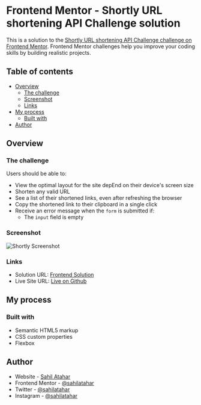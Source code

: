 # Frontend Mentor - Shortly URL shortening API Challenge solution

This is a solution to the [Shortly URL shortening API Challenge challenge on Frontend Mentor](https://www.frontendmentor.io/challenges/url-shortening-api-landing-page-2ce3ob-G). Frontend Mentor challenges help you improve your coding skills by building realistic projects.

## Table of contents

- [Overview](#overview)
  - [The challenge](#the-challenge)
  - [Screenshot](#screenshot)
  - [Links](#links)
- [My process](#my-process)
  - [Built with](#built-with)
- [Author](#author)

## Overview

### The challenge

Users should be able to:

- View the optimal layout for the site depEnd on their device's screen size
- Shorten any valid URL
- See a list of their shortened links, even after refreshing the browser
- Copy the shortened link to their clipboard in a single click
- Receive an error message when the `form` is submitted if:
  - The `input` field is empty

### Screenshot
![Shortly Screenshot](https://github.com/sahilatahar/Shortly-URL-Shortener/assets/100127570/45e2f501-47a2-4582-9e5f-42d541090476)

### Links

- Solution URL: [Frontend Solution](https://www.frontendmentor.io/solutions/shortlyurlshortener-using-vanilla-js-W-rSxMymDD)
- Live Site URL: [Live on Github](https://sahilatahar.github.io/Shortly-URL-Shortener/)

## My process

### Built with

- Semantic HTML5 markup
- CSS custom properties
- Flexbox

## Author

- Website - [Sahil Atahar](https://sahilatahar.taplink.ws/)
- Frontend Mentor - [@sahilatahar](https://www.frontendmentor.io/profile/sahilatahar)
- Twitter - [@sahilatahar](https://www.twitter.com/sahilatahar)
- Instagram - [@sahilatahar](https://www.instagram.com/sahilatahar)
